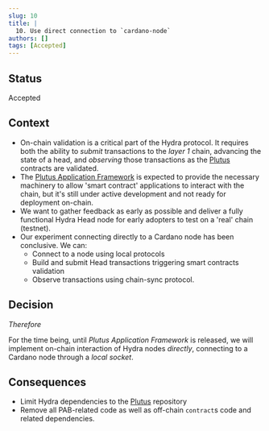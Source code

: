 ```yaml
---
slug: 10
title: |
  10. Use direct connection to `cardano-node`
authors: []
tags: [Accepted]
---
```


## Status

Accepted

## Context

* On-chain validation is a critical part of the Hydra protocol. It requires both the ability to _submit_ transactions to the _layer 1_ chain, advancing the state of a head, and _observing_ those transactions as the [Plutus](https://github.com/input-output-hk/plutus) contracts are validated.
* The [Plutus Application Framework](https://github.com/input-output-hk/plutus-apps) is expected to provide the necessary machinery to allow 'smart contract' applications to interact with the chain, but it's still under active development and not ready for deployment on-chain.
* We want to gather feedback as early as possible and deliver a fully functional Hydra Head node for early adopters to test on a 'real' chain (testnet).
* Our experiment connecting directly to a Cardano node has been conclusive. We can:
  * Connect to a node using local protocols
  * Build and submit Head transactions triggering smart contracts validation
  * Observe transactions using chain-sync protocol.

## Decision

_Therefore_

For the time being, until _Plutus Application Framework_ is released, we will implement on-chain interaction of Hydra nodes _directly_, connecting to a Cardano node through a _local socket_.

## Consequences

* Limit Hydra dependencies to the [Plutus](https://github.com/input-output-hk/plutus) repository
* Remove all PAB-related code as well as off-chain `contract`s code and related dependencies.
